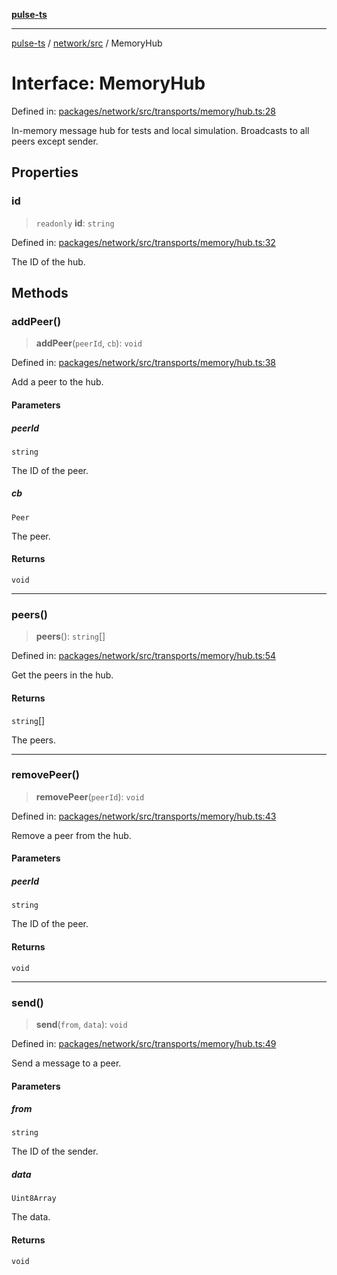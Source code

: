 [**pulse-ts**](../../../README.md)

***

[pulse-ts](../../../README.md) / [network/src](../README.md) / MemoryHub

# Interface: MemoryHub

Defined in: [packages/network/src/transports/memory/hub.ts:28](https://github.com/jlehett/pulse-ts/blob/b287bc18de1bbb78a8cc43f602a646e458610bc3/packages/network/src/transports/memory/hub.ts#L28)

In-memory message hub for tests and local simulation.
Broadcasts to all peers except sender.

## Properties

### id

> `readonly` **id**: `string`

Defined in: [packages/network/src/transports/memory/hub.ts:32](https://github.com/jlehett/pulse-ts/blob/b287bc18de1bbb78a8cc43f602a646e458610bc3/packages/network/src/transports/memory/hub.ts#L32)

The ID of the hub.

## Methods

### addPeer()

> **addPeer**(`peerId`, `cb`): `void`

Defined in: [packages/network/src/transports/memory/hub.ts:38](https://github.com/jlehett/pulse-ts/blob/b287bc18de1bbb78a8cc43f602a646e458610bc3/packages/network/src/transports/memory/hub.ts#L38)

Add a peer to the hub.

#### Parameters

##### peerId

`string`

The ID of the peer.

##### cb

`Peer`

The peer.

#### Returns

`void`

***

### peers()

> **peers**(): `string`[]

Defined in: [packages/network/src/transports/memory/hub.ts:54](https://github.com/jlehett/pulse-ts/blob/b287bc18de1bbb78a8cc43f602a646e458610bc3/packages/network/src/transports/memory/hub.ts#L54)

Get the peers in the hub.

#### Returns

`string`[]

The peers.

***

### removePeer()

> **removePeer**(`peerId`): `void`

Defined in: [packages/network/src/transports/memory/hub.ts:43](https://github.com/jlehett/pulse-ts/blob/b287bc18de1bbb78a8cc43f602a646e458610bc3/packages/network/src/transports/memory/hub.ts#L43)

Remove a peer from the hub.

#### Parameters

##### peerId

`string`

The ID of the peer.

#### Returns

`void`

***

### send()

> **send**(`from`, `data`): `void`

Defined in: [packages/network/src/transports/memory/hub.ts:49](https://github.com/jlehett/pulse-ts/blob/b287bc18de1bbb78a8cc43f602a646e458610bc3/packages/network/src/transports/memory/hub.ts#L49)

Send a message to a peer.

#### Parameters

##### from

`string`

The ID of the sender.

##### data

`Uint8Array`

The data.

#### Returns

`void`
